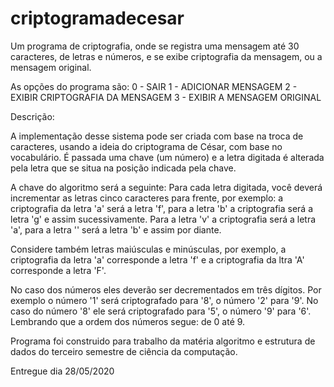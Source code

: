 # criptogramadecesar

Um programa de criptografia, onde se registra uma mensagem até 30 caracteres, de letras e números, e se exibe criptografia da mensagem, ou a mensagem original.

As opções do programa são:
0 - SAIR
1 - ADICIONAR MENSAGEM
2 - EXIBIR CRIPTOGRAFIA DA MENSAGEM
3 - EXIBIR A MENSAGEM ORIGINAL

Descrição:

A implementação desse sistema pode ser criada com base na troca de caracteres, usando a ideia do criptograma de César, com base no vocabulário. É passada uma chave (um número) e a letra digitada é alterada pela letra que se situa na posição indicada pela chave. 

A chave do algoritmo será a seguinte: Para cada letra digitada, você deverá incrementar as letras cinco caracteres para frente, por exemplo: a criptografia da letra 'a' será a letra 'f', para a letra 'b' a criptografia será a letra 'g' e assim sucessivamente. Para a letra 'v' a criptografia será a letra 'a', para a letra '' será a letra 'b' e assim por diante. 

Considere também letras maiúsculas e minúsculas, por exemplo, a criptografia da letra 'a' corresponde a letra 'f' e a criptografia da ltra 'A' corresponde a letra 'F'.

No caso dos números eles deverão ser decrementados em três dígitos. Por exemplo o número '1' será criptografado para '8', o número '2' para '9'. No caso do número '8' ele será criptografado para '5', o número '9' para '6'. Lembrando que a ordem dos números segue: de 0 até 9.

Programa foi construido para trabalho da matéria algoritmo e estrutura de dados do terceiro semestre de ciência da computação.

Entregue dia 28/05/2020
